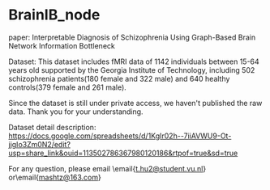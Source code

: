 # BrainIB_node
paper: Interpretable Diagnosis of Schizophrenia Using Graph-Based Brain Network Information Bottleneck

Dataset:
This dataset includes fMRI data of 1142 individuals between 15-64 years old supported by the Georgia Institute of Technology, including 502 schizophrenia patients(180 female and 322 male) and 640 healthy controls(379 female and 261 male). 

Since the dataset is still under private access, we haven't published the raw data. Thank you for your understanding.

Dataset detail description: https://docs.google.com/spreadsheets/d/1KgIr02h--7iiAVWU9-Ot-jjgIo3Zm0N2/edit?usp=share_link&ouid=113502786367980120186&rtpof=true&sd=true


For any question, please email \email{t.hu2@student.vu.nl} or\email{mashtz@163.com}
